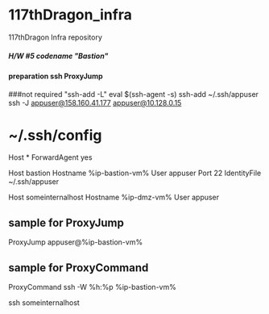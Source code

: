 # 117thDragon_infra
117thDragon Infra repository

##### H/W #5 codename "Bastion"
#### preparation ssh ProxyJump
###not required "ssh-add -L"
eval $(ssh-agent -s)
ssh-add ~/.ssh/appuser
ssh -J appuser@158.160.41.177 appuser@10.128.0.15

# ~/.ssh/config
Host *
  ForwardAgent yes

Host bastion
  Hostname %ip-bastion-vm%
  User appuser
  Port 22
  IdentityFile ~/.ssh/appuser

Host someinternalhost
  Hostname %ip-dmz-vm%
  User appuser

## sample for ProxyJump
ProxyJump appuser@%ip-bastion-vm%

## sample for ProxyCommand
ProxyCommand ssh -W %h:%p  %ip-bastion-vm%

ssh someinternalhost
